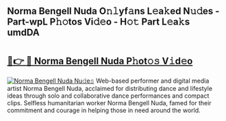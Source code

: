 ## Norma Bengell Nuda O𝚗𝚕yf𝚊ns L𝚎a𝚔ed N𝚞𝚍es - Part-wpL P𝚑𝚘tos Vi𝚍𝚎o - H𝚘𝚝 Part L𝚎a𝚔s umdDA

# <h2><a href="http://kfdciu9.oniu.top/?m=Norma+Bengell+Nuda">🔗👉 🔴 Norma Bengell Nuda P𝚑ot𝚘𝚜 V𝚒d𝚎o</a></h2>

[![Norma Bengell Nuda Nu𝚍e𝚜](https://i.imgur.com/0qMVB7G.gif)](http://kfdciu9.oniu.top/?m=Norma+Bengell+Nuda)
Web-based performer and digital media artist Norma Bengell Nuda, acclaimed for distributing dance and lifestyle ideas through solo and collaborative dance performances and compact clips. Selfless humanitarian worker Norma Bengell Nuda, famed for their commitment and courage in helping those in need around the world.  
